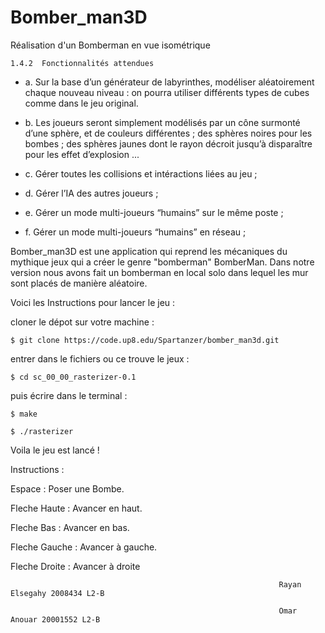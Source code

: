 # Bomber_man3D

Réalisation d'un Bomberman en vue isométrique

`1.4.2  Fonctionnalités attendues`


- a. Sur la base d’un générateur de labyrinthes, modéliser aléatoirement chaque nouveau niveau : 
on pourra utiliser différents types de cubes comme dans le jeu original.


- b. Les joueurs seront simplement modélisés par un cône surmonté d’une sphère, et de couleurs différentes ; des sphères noires pour les bombes ; des sphères jaunes dont le rayon décroit jusqu’à disparaître pour les effet d’explosion ...

- c. Gérer toutes les collisions et intéractions liées au jeu ;

- d. Gérer l’IA des autres joueurs ;

- e. Gérer un mode multi-joueurs “humains” sur le même poste ;

- f. Gérer un mode multi-joueurs “humains” en réseau ;


Bomber_man3D est une application qui reprend les mécaniques du mythique jeux qui a créer le genre "bomberman" BomberMan. Dans notre version nous avons fait un bomberman en local solo dans lequel les mur sont placés de manière aléatoire.


Voici les Instructions pour lancer le jeu :

cloner le dépot sur votre machine : 

`$ git clone https://code.up8.edu/Spartanzer/bomber_man3d.git`

entrer dans le fichiers ou ce trouve le jeux :

`$ cd sc_00_00_rasterizer-0.1`

puis écrire dans le terminal :

`$ make`

`$ ./rasterizer`

Voila le jeu est lancé !

Instructions :

Espace : Poser une Bombe.

Fleche Haute : Avancer en haut.

Fleche Bas : Avancer en bas.

Fleche Gauche : Avancer à gauche.

Fleche Droite : Avancer à droite

                                                                Rayan Elsegahy 2008434 L2-B

                                                                Omar Anouar 20001552 L2-B
